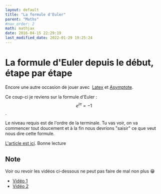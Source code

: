 ```yaml
---
layout: default
title: "La formule d'Euler"
parent: "Maths"
#nav_order: 2
math: mathjax
date: 2016-04-15 22:29:19
last_modified_date: 2022-01-29 19:25:24
---
```


# La formule d'Euler depuis le début, étape par étape

Encore une autre occasion de jouer avec  [Latex](http://www.xm1math.net/doculatex/index.html) et [Asymptote](http://asymptote.sourceforge.net/). 

Ce coup-ci je reviens sur la formule d'Euler : $$e^{i\pi}=-1$$. 

Le niveau requis est de l'ordre de la terminale. Tu vas voir, on va commencer tout doucement et à la fin nous devrions "saisir" ce que veut nous dire cette formule.

[L'article est ici](assets/euler.pdf). Bonne lecture 


## Note 
Voir ou revoir les vidéos ci-dessous ne peut pas faire de mal non plus 😁

* [Vidéo 1](https://youtu.be/-dhHrg-KbJ0)
* [Vidéo 2](https://youtu.be/IAEASE5GjdI)

